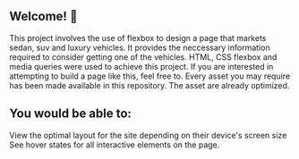## Welcome! 👋

This project involves the use of flexbox to design a page that markets sedan, suv and luxury vehicles. It provides the neccessary information required to consider getting one of the vehicles. 
HTML, CSS flexbox and media queries were used to achieve this project.
If you are interested in attempting to build a page like this, feel free to. 
Every asset you may require has been made available in this repository. The asset are already optimized.

## You would be able to:

View the optimal layout for the site depending on their device's screen size
See hover states for all interactive elements on the page.
